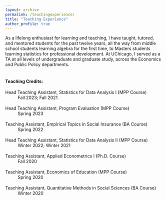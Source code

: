 ```yaml
---
layout: archive
permalink: /teachingexperience/
title: "Teaching Experience"
author_profile: true
---
```


As a lifelong enthusiast for learning and teaching, I have taught, tutored, and mentored students for the past twelve years, all the way from middle school students learning algebra for the first time, to Masters students learning statistics for professional development. At UChicago, I served as a TA at all levels of undergraduate and graduate study, across the Economics and Public Policy departments. 
<br>
<br>

<h4>Teaching Credits: </h4>

<dt> Head Teaching Assistant, Statistics for Data Analysis I (MPP Course) </dt>
<dd> Fall 2023; Fall 2021 </dd>
<br>
<dt>  Head Teaching Assistant, Program Evaluation (MPP Course) </dt>
<dd> Spring 2023</dd>
<br>
<dt>  Teaching Assistant, Empirical Topics in Social Insurance (BA Course) </dt>
<dd> Spring 2022 </dd>
<br>
<dt>  Head Teaching Assistant, Statistics for Data Analysis II (MPP Course) </dt>
<dd> Winter 2022; Winter 2021 </dd>
<br>
<dt>  Teaching Assistant, Applied Econometrics I (Ph.D. Course) </dt>
<dd> Fall 2020 </dd>
<br>
<dt>  Teaching Assistant, Economics of Education (MPP Course) </dt>
<dd> Spring 2020 </dd>
<br>
<dt>  Teaching Assistant, Quantitative Methods in Social Sciences (BA Course) </dt> 
<dd> Winter 2020 </dd>
<br>

